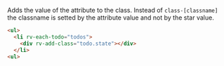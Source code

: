 Adds the value of the attribute to the class. Instead of `class-[classname]` the classname is setted by the attribute value and not by the star value.

```html
<ul>
  <li rv-each-todo="todos">
    <div rv-add-class="todo.state"></div>
  </li>
<ul>
 ```
